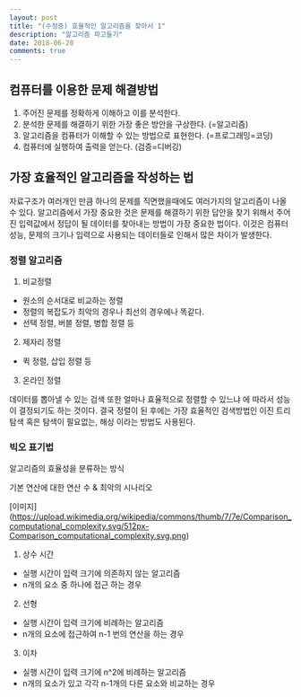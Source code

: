 ```yaml
---
layout: post
title: "(수정중) 효율적인 알고리즘을 찾아서 1"
description: "알고리즘 파고들기"
date: 2018-06-20
comments: true
---
```


## 컴퓨터를 이용한 문제 해결방법
1. 주어진 문제를 정확하게 이해하고 이를 분석한다.
2. 분석한 문제를 해결하기 위한 가장 좋은 방안을 구상한다. (=알고리즘)
3. 알고리즘을 컴퓨터가 이해할 수 있는 방법으로 표현한다. (=프로그래밍=코딩)
4. 컴퓨터에 실행하여 출력을 얻는다. (검증=디버깅)

## 가장 효율적인 알고리즘을 작성하는 법

자료구조가 여러개인 만큼 하나의 문제를 직면했을때에도 여러가지의 알고리즘이 나올 수 있다. 알고리즘에서 가장 중요한 것은 문제를 해결하기 위한 답안을 찾기 위해서 주어진 입력값에서 
정답이 될 데이터를 찾아내는 방법이 가장 중요한 법이다. 
이것은 컴퓨터 성능, 문제의 크기나 입력으로 사용되는 데이터들로 인해서 많은 차이가 발생한다.

### 정렬 알고리즘
1. 비교정렬
- 원소의 순서대로 비교하는 정렬
- 정렬의 복잡도가 최악의 경우나 최선의 경우에나 똑같다.
- 선택 정렬, 버블 정렬, 병합 정렬 등

2. 제자리 정렬
- 퀵 정렬, 삽입 정렬 등
  
3. 온라인 정렬

데이터를 뽑아낼 수 있는 검색 또한 얼마나 효율적으로 정렬할 수 있느냐 에 따라서 성능이 결정되기도 하는 것이다. 
결국 정렬이 된 후에는 가장 효율적인 검색방법인 이진 트리 탐색 혹은 탐색이 필요없는, 해싱 이라는 방법도 사용된다.

### 빅오 표기법
알고리즘의 효율성을 분류하는 방식 

기본 연산에 대한 연산 수 & 최악의 시나리오 

[이미지] (https://upload.wikimedia.org/wikipedia/commons/thumb/7/7e/Comparison_computational_complexity.svg/512px-Comparison_computational_complexity.svg.png)

1. 상수 시간
- 실행 시간이 입력 크기에 의존하지 않는 알고리즘
- n개의 요소 중 하나에 접근 하는 경우

2. 선형
- 실행 시간이 입력 크기에 비례하는 알고리즘
- n개의 요소에 접근하여 n-1 번의 연산을 하는 경우

3. 이차
- 실행 시간이 입력 크기에 n^2에 비례하는 알고리즘
- n개의 요소가 있고 각각 n-1개의 다른 요소와 비교하는 경우





